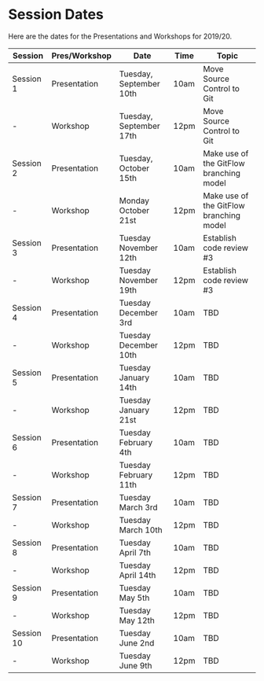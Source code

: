 # Session Dates

Here are the dates for the Presentations and Workshops for 2019/20. 

Session | Pres/Workshop | Date | Time | Topic  
-- | -- | -- | -- | --
Session   1 | Presentation | Tuesday,   September 10th | 10am | Move Source Control to Git
  -| Workshop | Tuesday,   September 17th | 12pm | Move Source Control to Git
Session   2 | Presentation | Tuesday,   October 15th | 10am | Make use of the GitFlow branching model
  -| Workshop | Monday   October 21st | 12pm | Make use of the GitFlow branching model
Session   3 | Presentation | Tuesday   November 12th | 10am | Establish code review #3
  -| Workshop | Tuesday   November 19th | 12pm | Establish code review #3
Session   4 | Presentation | Tuesday   December 3rd  | 10am | TBD
  -| Workshop | Tuesday   December 10th | 12pm | TBD
Session   5 | Presentation | Tuesday   January 14th | 10am | TBD
  -| Workshop | Tuesday   January 21st | 12pm | TBD
Session   6 | Presentation | Tuesday   February 4th | 10am | TBD
  -| Workshop | Tuesday   February 11th | 12pm | TBD
Session   7 | Presentation | Tuesday   March 3rd | 10am | TBD
  -| Workshop | Tuesday   March 10th | 12pm | TBD
Session   8 | Presentation | Tuesday   April 7th | 10am | TBD
  -| Workshop | Tuesday   April 14th | 12pm | TBD
Session   9 | Presentation | Tuesday   May 5th | 10am | TBD
  -| Workshop | Tuesday   May 12th | 12pm | TBD
Session   10 | Presentation | Tuesday   June 2nd | 10am | TBD
  -| Workshop | Tuesday   June 9th | 12pm | TBD
